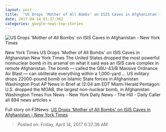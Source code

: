 ```yaml
---
layout: post
title:  "US Drops 'Mother of All Bombs' on ISIS Caves in Afghanistan - New York Times"
date: 2017-04-14 01:37:36Z
categories: google-news-top-stories
---
```


![US Drops 'Mother of All Bombs' on ISIS Caves in Afghanistan - New York Times](https://static01.nyt.com/images/2017/04/14/world/14bomb/14bomb-facebookJumbo.jpg)

New York Times US Drops 'Mother of All Bombs' on ISIS Caves in Afghanistan New York Times The United States dropped the most powerful nonnuclear bomb in its arsenal on what it said was an ISIS cave complex in remote Afghanistan. The bomb — called the GBU-43/B Massive Ordnance Air Blast — can obliterate everything within a 1,000-yard ... US military drops 22000-pound bomb on Islamic State forces in Afghanistan Washington Post AP News in Brief at 12:04 am EDT Miami Herald Pentagon: U.S. dropped the MOAB, the largest non-nuclear bomb, in Afghanistan Washington Times Fox News - New York Daily News - The Hill - Daily Caller all 894 news articles »


Full story on F3News: [US Drops 'Mother of All Bombs' on ISIS Caves in Afghanistan - New York Times](http://www.f3nws.com/n/MeayQE)

> Posted on: Friday, April 14, 2017 6:37:36 AM
